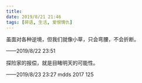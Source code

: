 ```yaml
---
title: 
date: 2019/8/21 21:46
tags: [碎语, 生活, 爱恨情仇]
---
```


虽面对各种逆境，但我们就像小草，只会弯腰，不会折断。

——2019/8/22 23:51

探险家的报偿，就是目睹明天的可能性。

——2019/8/23 23:27 mdds 2017 125
